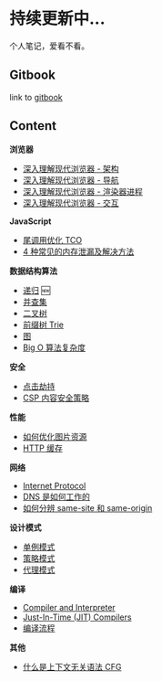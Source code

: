 # 持续更新中...

个人笔记，爱看不看。

## Gitbook

link to [gitbook](https://suki.gitbook.io/notes/)

## Content

**浏览器**

-   [深入理解现代浏览器 - 架构](./articles/inside_look_browser_1.md)
-   [深入理解现代浏览器 - 导航](./articles/inside_look_browser_2.md)
-   [深入理解现代浏览器 - 渲染器进程](./articles/inside_look_browser_3.md)
-   [深入理解现代浏览器 - 交互](./articles/inside_look_browser_4.md)

**JavaScript**

-   [尾调用优化 TCO](./articles/tail_call_optimization.md)
-   [4 种常见的内存泄漏及解决方法](./articles/4_common_memory_leak.md)

**数据结构算法**

-   [递归](./articles/dsa_recursion.md) 🆕
-   [并查集](./articles/dsa_union_find.md)
-   [二叉树](./articles/dsa_binary_tree.md)
-   [前缀树 Trie](./articles/dsa_trie.md)
-   [图](./articles/dsa_graph.md)
-   [Big O 算法复杂度](./articles/big_O_complexity.md)

**安全**

-   [点击劫持](./articles/clickjacking.md)
-   [CSP 内容安全策略](./articles/what_is_CSP.md)

**性能**

-   [如何优化图片资源](./articles/optimize_images.md)
-   [HTTP 缓存](./articles/caching.md)

**网络**

-   [Internet Protocol](./articles/internet_protocol.md)
-   [DNS 是如何工作的](./articles/how_dns_works.md)
-   [如何分辨 same-site 和 same-origin](./articles/same_site_&_same_origin.md)

**设计模式**

-   [单例模式](./articles/design_pattern_singleton.md)
-   [策略模式](./articles/design_pattern_strategy.md)
-   [代理模式](./articles/design_pattern_proxy.md)

**编译**

-   [Compiler and Interpreter](./articles/compiler_and_interpreter.md)
-   [Just-In-Time (JIT) Compilers](./articles/just_in_time_compiler.md)
-   [编译流程](./articles/compilation_in_general.md)

**其他**

-   [什么是上下文无关语法 CFG](./articles/context_free_grammar.md)

